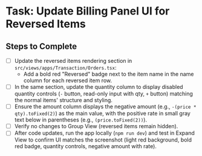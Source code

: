 # Task: Update Billing Panel UI for Reversed Items

## Steps to Complete

- [ ] Update the reversed items rendering section in `src/views/apps/Transaction/Orders.tsx`:
  - Add a bold red "Reversed" badge next to the item name in the name column for each reversed item row.
- [ ] In the same section, update the quantity column to display disabled quantity controls (`-` button, read-only input with qty, `+` button) matching the normal items' structure and styling.
- [ ] Ensure the amount column displays the negative amount (e.g., `-(price * qty).toFixed(2)`) as the main value, with the positive rate in small gray text below in parentheses (e.g., `(price.toFixed(2))`).
- [ ] Verify no changes to Group View (reversed items remain hidden).
- [ ] After code updates, run the app locally (`npm run dev`) and test in Expand View to confirm UI matches the screenshot (light red background, bold red badge, quantity controls, negative amount with rate).
